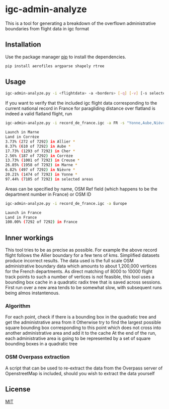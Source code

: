 # igc-admin-analyze

This is a tool for generating a breakdown of the overflown administrative boundaries from flight data in igc format

## Installation

Use the package manager [pip](https://pip.pypa.io/en/stable/) to install the dependencies.

```bash
pip install aerofiles argparse shapely rtree
```

## Usage

```bash
igc-admin-analyze.py -i <flightdata> -a <borders> [-q] [-v] [-s selected_areas]
```

If you want to verify that the included igc flight data corresponding to the current national record in France for paragliding distance over flatland is indeed a valid flatland flight, run
```bash
igc-admin-analyze.py -i record_de_france.igc -a FR -s "Yonne,Aube,Nièvre,1450201,Cher,51,Creuse"

Launch in Marne
Land in Corrèze
3.73% (272 of 7292) in Allier *
8.37% (610 of 7292) in Aube *
17.73% (1293 of 7292) in Cher *
2.56% (187 of 7292) in Corrèze
13.73% (1001 of 7292) in Creuse *
26.85% (1958 of 7292) in Marne *
6.82% (497 of 7292) in Nièvre *
20.21% (1474 of 7292) in Yonne *
97.44% (7105 of 7292) in selected areas
```
Areas can be specified by name, OSM Ref field (which happens to be the department number in France) or OSM ID

```bash
igc-admin-analyze.py -i record_de_france.igc -a Europe

Launch in France
Land in France
100.00% (7292 of 7292) in France
```



## Inner workings
This tool tries to be as precise as possible. For example the above record flight follows the Allier boundary for a few tens of kms. Simplified datasets produce incorrect results. The data used is the full scale OSM administrative boundary data which amounts to about 1,200,000 vertices for the French departments. As direct matching of 8000 to 10000 flight track points to such a number of vertices is not feasible, this tool uses a bounding box cache in a quadratic radix tree that is saved across sessions.
First run over a new area tends to be somewhat slow, with subsequent runs being almos instantenous.

### Algorithm
For each point, check if there is a bounding box in the quadratic tree and get the administrative area from it
Otherwise try to find the largest possible square bounding box corresponding to this point which does not cross into another administrative area and add it to the cache
At the end of the run, each administrative area is going to be represented by a set of square bounding boxes in a quadratic tree

### OSM Overpass extraction
A script that can be used to re-extract the data from the Overpass server of OpenstreetMap is included, should you wish to extract the data yourself

## License
[MIT](https://choosealicense.com/licenses/mit/)